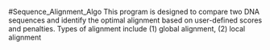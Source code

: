 #Sequence_Alignment_Algo
This program is designed to compare two DNA sequences and identify the optimal alignment based on user-defined scores and penalties. Types of alignment include (1) global alignment, (2) local alignment 
